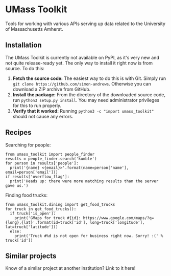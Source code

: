 UMass Toolkit
=============
Tools for working with various APIs serving up data related to the University of Massachusetts Amherst.

Installation
------------
The UMass Toolkit is currently not available on PyPI, as it's very new and not quite release-ready yet. The only way to install it right now is from source. To do this:

1. **Fetch the source code:** The easiest way to do this is with Git. Simply run `git clone https://github.com/simon-andrews`. Otherwise you can download a ZIP archive from GitHub.
2. **Install the package:** From the directory of the downloaded source code, run `python3 setup.py install`. You may need administrator privileges for this to run properly.
3. **Verify that it worked:** Running `python3 -c "import umass_toolkit"` should not cause any errors.

Recipes
-------
Searching for people:
```python3
from umass_toolkit import people_finder
results = people_finder.search('kumble')
for person in results['people']:
  print('{name} <{email}>'.format(name=person['name'], email=person['email']))
if results['overflow_flag']:
  print('Heads up: there were more matching results than the server gave us.')
```

Finding food trucks:
```python3
from umass_toolkit.dining import get_food_trucks
for truck in get_food_trucks():
  if truck['is_open']:
    print('GMaps for truck #{id}: https://www.google.com/maps/?q={long},{lat}'.format(id=truck['id'], long=truck['longitude'], lat=truck['latitude']))
  else:
    print('Truck #%d is not open for business right now. Sorry! :(' % truck['id'])
```

Similar projects
----------------
Know of a similar project at another institution? Link to it here!
